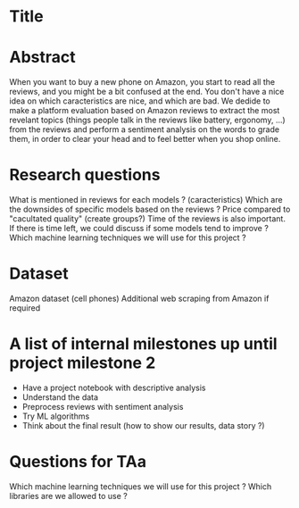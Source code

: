 # Title

# Abstract
When you want to buy a new phone on Amazon, you start to read all the reviews, and you might be a bit confused at the end. You don't have a nice idea on which caracteristics are nice, and which are bad.
We dedide to make a platform evaluation based on Amazon reviews to extract the most revelant topics (things people talk in the reviews like battery, ergonomy, ...) from the reviews and perform a sentiment analysis on the words to grade them, in order to clear your head and to feel better when you shop online.

# Research questions
What is mentioned in reviews for each models ? (caracteristics)
Which are the downsides of specific models based on the reviews ?
Price compared to "cacultated quality" (create groups?)
Time of the reviews is also important. If there is time left, we could discuss if some models tend to improve ?
Which machine learning techniques we will use for this project ?

# Dataset
Amazon dataset (cell phones)
Additional web scraping from Amazon if required

# A list of internal milestones up until project milestone 2
- Have a project notebook with descriptive analysis
- Understand the data
- Preprocess reviews with sentiment analysis
- Try ML algorithms
- Think about the final result (how to show our results, data story ?)

# Questions for TAa
Which machine learning techniques we will use for this project ?
Which libraries are we allowed to use ?
